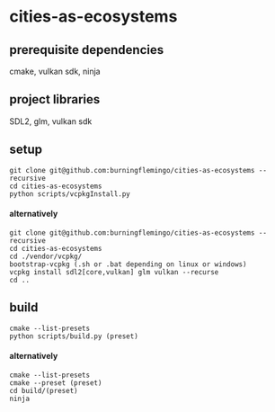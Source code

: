 # cities-as-ecosystems

## prerequisite dependencies
cmake,
vulkan sdk,
ninja

## project libraries
SDL2,
glm,
vulkan sdk

## setup
    git clone git@github.com:burningflemingo/cities-as-ecosystems --recursive
    cd cities-as-ecosystems
    python scripts/vcpkgInstall.py
    
#### alternatively
    git clone git@github.com:burningflemingo/cities-as-ecosystems --recursive
    cd cities-as-ecosystems
    cd ./vendor/vcpkg/
    bootstrap-vcpkg (.sh or .bat depending on linux or windows)
    vcpkg install sdl2[core,vulkan] glm vulkan --recurse
    cd ..

## build 
    cmake --list-presets
    python scripts/build.py (preset)
    
#### alternatively
    cmake --list-presets
    cmake --preset (preset)
    cd build/(preset)
    ninja


